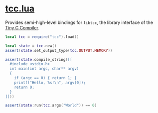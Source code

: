 [tcc.lua](https://nucular.github.io/tcclua)
===========================================

Provides semi-high-level bindings for `libtcc`, the library interface of the
[Tiny C Compiler](http://bellard.org/tcc/).

```lua
local tcc = require("tcc").load()

local state = tcc.new()
assert(state:set_output_type(tcc.OUTPUT.MEMORY))

assert(state:compile_string([[
  #include <stdio.h>
  int main(int argc, char** argv)
  {
    if (argc == 0) { return 1; }
    printf("Hello, %s!\n", argv[0]);
    return 0;
  }
]]))

assert(state:run(tcc.args("World")) == 0)
```
